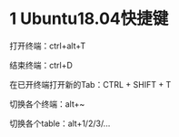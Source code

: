 # 1 Ubuntu18.04快捷键

打开终端：ctrl+alt+T

结束终端：ctrl+D

在已开终端打开新的Tab：CTRL + SHIFT + T

切换各个终端：alt+~

切换各个table：alt+1/2/3/...